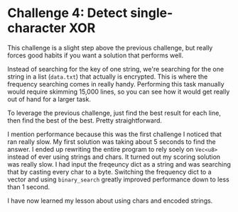 Challenge 4: Detect single-character XOR
========================================

This challenge is a slight step above the previous challenge, but
really forces good habits if you want a solution that performs well.

Instead of searching for the key of one string, we're searching for
the one string in a list (`data.txt`) that actually is encrypted. This
is where the frequency searching comes in really handy. Performing
this task manually would require skimming 15,000 lines, so you can see
how it would get really out of hand for a larger task.

To leverage the previous challenge, just find the best result for each
line, then find the best of the best. Pretty straightforward.

I mention performance because this was the first challenge I noticed
that ran really slow. My first solution was taking about 5 seconds to
find the answer. I ended up rewriting the entire program to rely soely
on `Vec<u8>` instead of ever using strings and chars. It turned out my
scoring solution was really slow. I had input the freqeuncy dict as a
string and was searching that by casting every char to a byte.
Switching the frequency dict to a vector and using `binary_search`
greatly improved performance down to less than 1 second.

I have now learned my lesson about using chars and encoded strings.
